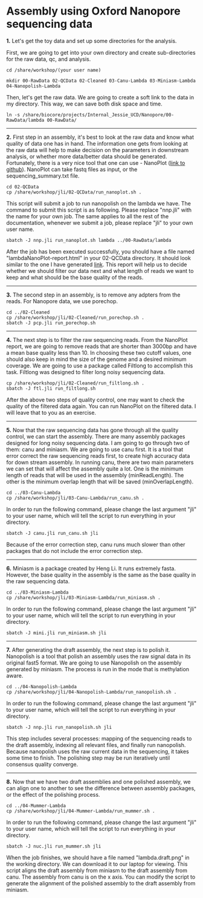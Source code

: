 Assembly using Oxford Nanopore sequencing data
===============================================

**1\.** Let's get the toy data and set up some directories for the analysis.

First, we are going to get into your own directory and create sub-directories for the raw data, qc, and analysis.

    cd /share/workshop/(your user name)

    mkdir 00-RawData 02-QCData 02-Cleaned 03-Canu-Lambda 03-Miniasm-Lambda 04-Nanopolish-Lambda

Then, let's get the raw data. We are going to create a soft link to the data in my directory. This way, we can save both disk space and time.

    ln -s /share/biocore/projects/Internal_Jessie_UCD/Nanopore/00-RawData/lambda 00-RawData/

---

**2\.** First step in an assembly, it's best to look at the raw data and know what quality of data one has in hand. The information one gets from looking at the raw data will help to make decision on the parameters in downstream analysis, or whether more data/better data should be generated. Fortunately, there is a very nice tool that one can use - NanoPlot ([link to github](https://github.com/wdecoster/NanoPlot)). NanoPlot can take fastq files as input, or the sequencing_summary.txt file.

    cd 02-QCData
    cp /share/workshop/jli/02-QCData/run_nanoplot.sh .

This script will submit a job to run nanopolish on the lambda we have. The command to submit this script is as following. Please replace "nnp.jli" with the name for your own job. The same applies to all the rest of the documentation, whenever we submit a job, please replace "jli" to your own user name.

    sbatch -J nnp.jli run_nanoplot.sh lambda ../00-RawData/lambda

After the job has been executed successfully, you should have a file named "lambdaNanoPlot-report.html" in your 02-QCData directory. It should look similar to the one I have generated [link](lambdaNanoPlot-report.html). This report will help us to decide whether we should filter our data next and what length of reads we want to keep and what should be the base quality of the reads.

---

**3\.** The second step in an assembly, is to remove any adpters from the reads. For Nanopore data, we use porechop.

    cd ../02-Cleaned
    cp /share/workshop/jli/02-Cleaned/run_porechop.sh .
    sbatch -J pcp.jli run_porechop.sh

---

**4\.** The next step is to filter the raw sequencing reads. From the NanoPlot report, we are going to remove reads that are shorter than 3000bp and have a mean base quality less than 10. In choosing these two cutoff values, one should also keep in mind the size of the genome and a desired minimum coverage. We are going to use a package called Filtlong to accomplish this task. Filtlong was designed to filter long noisy sequencing data.

    cp /share/workshop/jli/02-Cleaned/run_filtlong.sh .
    sbatch -J ftl.jli run_filtlong.sh

After the above two steps of quality control, one may want to check the quality of the filtered data again. You can run NanoPlot on the filtered data. I will leave that to you as an exercise.

---

**5\.** Now that the raw sequencing data has gone through all the quality control, we can start the assembly. There are many assembly packages designed for long noisy sequencing data. I am going to go through two of them: canu and miniasm. We are going to use canu first. It is a tool that error correct the raw sequencing reads first, to create high accuracy data for down stream assembly. In running canu, there are two main parameters we can set that will affect the assembly quite a lot. One is the minimum length of reads that will be used in the assembly (minReadLength). The other is the minimum overlap length that will be saved (minOverlapLength).

    cd ../03-Canu-Lambda
    cp /share/workshop/jli/03-Canu-Lambda/run_canu.sh .

In order to run the following command, please change the last argument "jli" to your user name, which will tell the script to run everything in your directory.

    sbatch -J canu.jli run_canu.sh jli


Because of the error correction step, canu runs much slower than other packages that do not include the error correction step.

---


**6\.** Miniasm is a package created by Heng Li. It runs extremely fasta. However, the base quality in the assembly is the same as the base quality in the raw sequencing data.

    cd ../03-Miniasm-Lambda
    cp /share/workshop/jli/03-Miniasm-Lambda/run_miniasm.sh .

In order to run the following command, please change the last argument "jli" to your user name, which will tell the script to run everything in your directory.

    sbatch -J mini.jli run_miniasm.sh jli


---

**7\.** After generating the draft assembly, the next step is to polish it. Nanopolish is a tool that polish an assembly uses the raw signal data in its original fast5 format. We are going to use Nanopolish on the assembly generated by miniasm. The process is run in the mode that is methylation aware.

    cd ../04-Nanopolish-Lambda
    cp /share/workshop/jli/04-Nanopolish-Lambda/run_nanopolish.sh .

In order to run the following command, please change the last argument "jli" to your user name, which will tell the script to run everything in your directory.

    sbatch -J nnp.jli run_nanopolish.sh jli

This step includes several processes: mapping of the sequencing reads to the draft assembly, indexing all relevant files, and finally run nanopolish. Because nanopolish uses the raw current data in the sequencing, it takes some time to finish. The polishing step may be run iteratively until consensus quality converge.


---

**8\.** Now that we have two draft assemblies and one polished assembly, we can align one to another to see the difference between assembly packages, or the effect of the polishing process.

    cd ../04-Mummer-Lambda
    cp /share/workshop/jli/04-Mummer-Lambda/run_mummer.sh .

In order to run the following command, please change the last argument "jli" to your user name, which will tell the script to run everything in your directory.

    sbatch -J nuc.jli run_mummer.sh jli


When the job finishes, we should have a file named "lambda.draft.png" in the working directory. We can download it to our laptop for viewing. This script aligns the draft assembly from miniasm to the draft assembly from canu. The assembly from canu is on the x axis. You can modify the script to generate the alignment of the polished assembly to the draft assembly from miniasm.



